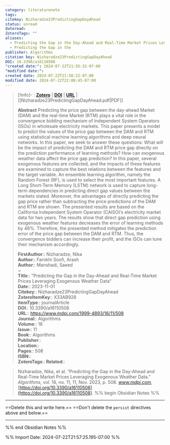 ```yaml
---
category: literaturenote
tags: 
citekey: Nizharadze23PredictingGapDayAhead
status: unread
dateread: 
ZoteroTags: ""
aliases:
  - Predicting the Gap in the Day-Ahead and Real-Time Market Prices Leveraging Exogenous Weather Data
  - Predicting the Gap in the
publisher: Algorithms
citation key: Nizharadze23PredictingGapDayAhead
DOI: 10.3390/a16110508
"created date:": 2024-07-22T21:55:32-07:00
"modified date:": 
created date: 2024-07-22T21:58:22-07:00
modified date: 2024-07-22T22:08:45-07:00
---
```


> [!info]- : [**Zotero**](zotero://select/library/items/X33AB928)  | [**DOI**](https://doi.org/10.3390/a16110508)  | [**URL**](https://www.mdpi.com/1999-4893/16/11/508) | [[Nizharadze23PredictingGapDayAhead.pdf|PDF]]
>
> 
> **Abstract**
> Predicting the price gap between the day-ahead Market (DAM) and the real-time Market (RTM) plays a vital role in the convergence bidding mechanism of Independent System Operators (ISOs) in wholesale electricity markets. This paper presents a model to predict the values of the price gap between the DAM and RTM using statistical machine learning algorithms and deep neural networks. In this paper, we seek to answer these questions: What will be the impact of predicting the DAM and RTM price gap directly on the prediction performance of learning methods? How can exogenous weather data affect the price gap prediction? In this paper, several exogenous features are collected, and the impacts of these features are examined to capture the best relations between the features and the target variable. An ensemble learning algorithm, namely the Random Forest (RF), is used to select the most important features. A Long Short-Term Memory (LSTM) network is used to capture long-term dependencies in predicting direct gap values between the markets stated. Moreover, the advantages of directly predicting the gap price rather than subtracting the price predictions of the DAM and RTM are shown. The presented results are based on the California Independent System Operator (CAISO)’s electricity market data for two years. The results show that direct gap prediction using exogenous weather features decreases the error of learning methods by 46%. Therefore, the presented method mitigates the prediction error of the price gap between the DAM and RTM. Thus, the convergence bidders can increase their profit, and the ISOs can tune their mechanism accordingly.
> 
> 
> **FirstAuthor**:: Nizharadze, Nika  
> **Author**:: Farokhi Soofi, Arash  
> **Author**:: Manshadi, Saeed  
~    
> **Title**:: "Predicting the Gap in the Day-Ahead and Real-Time Market Prices Leveraging Exogenous Weather Data"  
> **Date**:: 2023-11-01  
> **Citekey**:: Nizharadze23PredictingGapDayAhead  
> **ZoteroItemKey**:: X33AB928  
> **itemType**:: journalArticle  
> **DOI**:: 10.3390/a16110508  
> **URL**:: https://www.mdpi.com/1999-4893/16/11/508  
> **Journal**:: Algorithms  
> **Volume**:: 16  
> **Issue**:: 11  
> **Book**:: Algorithms  
> **Publisher**::   
> **Location**::    
> **Pages**:: 508  
> **ISBN**::   
> **ZoteroTags**:: 
> **Related**:: 

> Nizharadze, Nika, et al. “Predicting the Gap in the Day-Ahead and Real-Time Market Prices Leveraging Exogenous Weather Data.” _Algorithms_, vol. 16, no. 11, 11, Nov. 2023, p. 508. _www.mdpi.com_, [https://doi.org/10.3390/a16110508](https://doi.org/10.3390/a16110508).
%% begin Obsidian Notes %%
___
==Delete this and write here.==
==Don't delete the `persist` directives above and below.==
___
%% end Obsidian Notes %%



%% Import Date: 2024-07-22T21:57:25.195-07:00 %%
